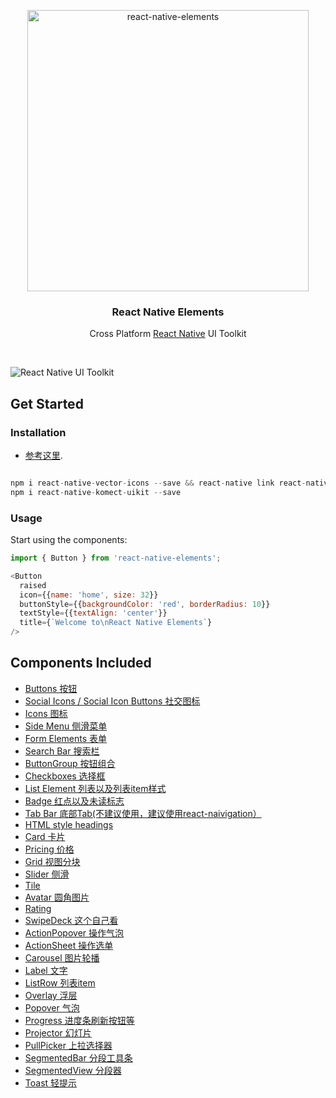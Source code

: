 <p align="center">
    <img alt="react-native-elements" src="https://raw.githubusercontent.com/react-native-training/react-native-elements/master/docs/images/react_native_elements_logo.png" width="450">
  </a>
</p>

<h3 align="center">
  React Native Elements
</h3>

<p align="center">
  Cross Platform <a href="https://facebook.github.io/react-native/">React Native</a> UI Toolkit
</p>


<br />

![React Native UI Toolkit](http://i.imgur.com/UXrGTeG.png)

## Get Started

### Installation


- [参考这里](https://github.com/fengshanjian/react-native-elements/blob/master/default_installation.md).


```js

npm i react-native-vector-icons --save && react-native link react-native-vector-icons
npm i react-native-komect-uikit --save

```

### Usage

Start using the components:

```js
import { Button } from 'react-native-elements';

<Button
  raised
  icon={{name: 'home', size: 32}}
  buttonStyle={{backgroundColor: 'red', borderRadius: 10}}
  textStyle={{textAlign: 'center'}}
  title={`Welcome to\nReact Native Elements`}
/>
```

## Components Included

-  [Buttons 按钮](https://github.com/fengshanjian/react-native-elements/blob/master/docs/API/buttons.md)
-  [Social Icons / Social Icon Buttons 社交图标](https://github.com/fengshanjian/react-native-elements/blob/master/docs/API/social_icons.md)
-  [Icons 图标](https://github.com/fengshanjian/react-native-elements/blob/master/docs/API/icons.md)
-  [Side Menu 侧滑菜单](https://github.com/fengshanjian/react-native-elements/blob/master/docs/API/side_menu.md)
-  [Form Elements 表单](https://github.com/fengshanjian/react-native-elements/blob/master/docs/API/forms.md)
-  [Search Bar 搜索栏](https://github.com/fengshanjian/react-native-elements/blob/master/docs/API/searchbar.md)
-  [ButtonGroup 按钮组合](https://github.com/fengshanjian/react-native-elements/blob/master/docs/API/button_group.md)
-  [Checkboxes 选择框](https://github.com/fengshanjian/react-native-elements/blob/master/docs/API/checkbox.md)
-  [List Element 列表以及列表item样式](https://github.com/fengshanjian/react-native-elements/blob/master/docs/API/lists.md)
-  [Badge 红点以及未读标志](https://github.com/fengshanjian/react-native-elements/blob/master/docs/API/badge.md)
-  [Tab Bar 底部Tab(不建议使用，建议使用react-naivigation）](https://github.com/fengshanjian/react-native-elements/blob/master/docs/API/tabbar.md)
-  [HTML style headings](https://github.com/fengshanjian/react-native-elements/blob/master/docs/API/HTML_style_headings.md)
-  [Card 卡片](https://github.com/fengshanjian/react-native-elements/blob/master/docs/API/card.md)
-  [Pricing 价格](https://github.com/fengshanjian/react-native-elements/blob/master/docs/API/pricing.md)
-  [Grid 视图分块](https://github.com/fengshanjian/react-native-elements/blob/master/docs/API/grid.md)
-  [Slider 侧滑](https://github.com/fengshanjian/react-native-elements/blob/master/docs/API/slider.md)
-  [Tile](https://github.com/fengshanjian/react-native-elements/blob/master/docs/API/tile.md)
-  [Avatar 圆角图片](https://github.com/fengshanjian/react-native-elements/blob/master/docs/API/avatar.md)
-  [Rating](https://github.com/fengshanjian/react-native-elements/blob/master/docs/API/rating.md)
-  [SwipeDeck 这个自己看](https://github.com/fengshanjian/react-native-elements/blob/master/docs/API/swipedeck.md)
-  [ActionPopover 操作气泡](https://github.com/fengshanjian/react-native-elements/blob/master/docs/API/ActionPopover.md)
-  [ActionSheet 操作选单](https://github.com/fengshanjian/react-native-elements/blob/master/docs/API/ActionSheet.md)
-  [Carousel 图片轮播](https://github.com/fengshanjian/react-native-elements/blob/master/docs/API/Carousel.md)
-  [Label 文字](https://github.com/fengshanjian/react-native-elements/blob/master/docs/API/Label.md)
-  [ListRow 列表item](https://github.com/fengshanjian/react-native-elements/blob/master/docs/API/ListRow.md)
-  [Overlay 浮层](https://github.com/fengshanjian/react-native-elements/blob/master/docs/API/Overlay.md)
-  [Popover 气泡](https://github.com/fengshanjian/react-native-elements/blob/master/docs/API/Popover.md)
-  [Progress 进度条刷新按钮等](https://github.com/fengshanjian/react-native-elements/blob/master/docs/API/Progress.md)
-  [Projector 幻灯片](https://github.com/fengshanjian/react-native-elements/blob/master/docs/API/Projector.md)
-  [PullPicker 上拉选择器](https://github.com/fengshanjian/react-native-elements/blob/master/docs/API/PullPicker.md)
-  [SegmentedBar 分段工具条](https://github.com/fengshanjian/react-native-elements/blob/master/docs/API/SegmentedBar.md)
-  [SegmentedView 分段器](https://github.com/fengshanjian/react-native-elements/blob/master/docs/API/SegmentedView.md)
-  [Toast 轻提示](https://github.com/fengshanjian/react-native-elements/blob/master/docs/API/Toast.md)
